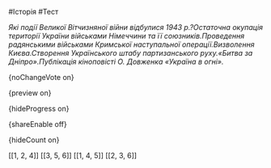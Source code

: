 #Історія #Тест

*Які події Великої Вітчизняної війни відбулися 1943 р.?Остаточна окупація території України військами Німеччини та її союзників.Проведення радянськими військами Кримської наступальної операції.Визволення Києва.Створення Українського штабу партизанського руху.«Битва за Дніпро».Публікація кіноповісті О. Довженка «Україна в огні».*

{noChangeVote on}

{preview on}

{hideProgress on}

{shareEnable off}

{hideCount on}

[[1, 2, 4]]
[[3, 5, 6]]
[[1, 4, 5]]
[[2, 3, 6]]
